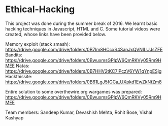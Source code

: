 # Ethical-Hacking

This project was done during the summer break of 2016. We learnt basic hacking techniques in Javascript, HTML and C. Some tutorial videos were created, whose links have been provided below.

Memory exploit (stack smash): https://drive.google.com/drive/folders/0B7Im8HCcxS4SanJxQVNILUJsZFE
Bandits: https://drive.google.com/drive/folders/0BwuxmsGPlpW6QmRKVy05Rm9HMEE
Natas: https://drive.google.com/drive/folders/0B7HHV2tKC7lPczV6YW1qYnpESjg
Hackthissite: https://drive.google.com/drive/folders/0B61LgJ5fGCa_UXpkd1EwZkNtZm8

Entire solution to some overthewire.org wargames was prepared:
https://drive.google.com/drive/folders/0BwuxmsGPlpW6QmRKVy05Rm9HMEE

Team members: Sandeep Kumar, Devashish Mehta, Rohit Bose, Vishal Kashyap
